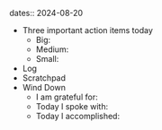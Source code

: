 dates:: 2024-08-20

- Three important action items today
	- Big:
	- Medium:
	- Small:
- Log
- Scratchpad
- Wind Down
	- I am grateful for:
	- Today I spoke with:
	- Today I accomplished: